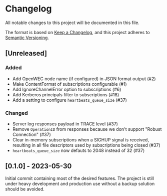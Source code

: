 # Changelog

All notable changes to this project will be documented in this file.

The format is based on [Keep a Changelog](https://keepachangelog.com/en/1.1.0/),
and this project adheres to [Semantic Versioning](https://semver.org/spec/v2.0.0.html).

##  [Unreleased]

### Added

- Add OpenWEC node name (if configured) in JSON format output (#2)
- Make ContentFormat of subscriptions configurable (#1)
- Add IgnoreChannelError option to subscriptions (#6)
- Add Kerberos principals filter to subscriptions (#18)
- Add a setting to configure `heartbeats_queue_size` (#37)

### Changed


- Server log responses payload in TRACE level (#37)
- Remove `OperationID` from responses because we don't support "Robust Connection" (#37)
- Clear in-memory subscriptions when a SIGHUP signal is received, resulting in all file descriptors used by subscriptions being closed (#37)
- `heartbeats_queue_size` now defauts to 2048 instead of 32 (#37)

## [0.1.0] - 2023-05-30

Initial commit containing most of the desired features. The project is still under heavy development and production use without a backup solution should be avoided.
